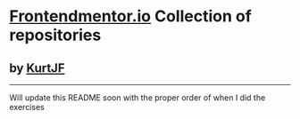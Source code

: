 # [Frontendmentor.io](https://www.frontendmentor.io/profile/KurtJF) Collection of repositories
## by [KurtJF](https://github.com/KurtJF)
---

Will update this README soon with the proper order of when I did the exercises
